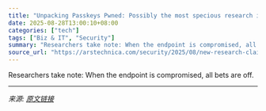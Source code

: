 ```yaml
---
title: "Unpacking Passkeys Pwned: Possibly the most specious research in decades"
date: 2025-08-28T13:00:10+08:00
categories: ["tech"]
tags: ["Biz & IT", "Security"]
summary: "Researchers take note: When the endpoint is compromised, all bets are off."
source_url: "https://arstechnica.com/security/2025/08/new-research-claiming-passkeys-can-be-stolen-is-pure-nonsense/"
---
```


Researchers take note: When the endpoint is compromised, all bets are off.

---

*来源: [原文链接](https://arstechnica.com/security/2025/08/new-research-claiming-passkeys-can-be-stolen-is-pure-nonsense/)*
